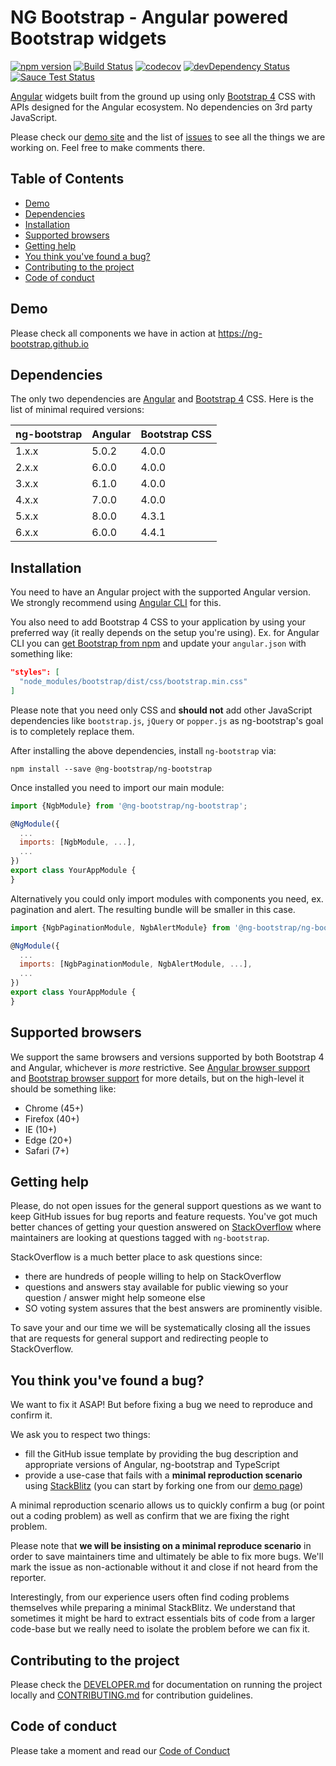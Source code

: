 # NG Bootstrap - Angular powered Bootstrap widgets

[![npm version](https://badge.fury.io/js/%40ng-bootstrap%2Fng-bootstrap.svg)](https://badge.fury.io/js/%40ng-bootstrap%2Fng-bootstrap)
[![Build Status](https://travis-ci.org/ng-bootstrap/ng-bootstrap.svg?branch=master)](https://travis-ci.org/ng-bootstrap/ng-bootstrap)
[![codecov](https://codecov.io/gh/ng-bootstrap/ng-bootstrap/branch/master/graph/badge.svg)](https://codecov.io/gh/ng-bootstrap/ng-bootstrap)
[![devDependency Status](https://david-dm.org/ng-bootstrap/ng-bootstrap/dev-status.svg?branch=master)](https://david-dm.org/ng-bootstrap/ng-bootstrap#info=devDependencies)
[![Sauce Test Status](https://saucelabs.com/browser-matrix/pkozlowski.svg)](https://saucelabs.com/u/pkozlowski)

[Angular](https://angular.io/) widgets built from the ground up using only [Bootstrap 4](https://getbootstrap.com/) CSS with APIs designed for the Angular ecosystem.
No dependencies on 3rd party JavaScript.

Please check our [demo site](https://ng-bootstrap.github.io) and the list of
[issues](https://github.com/ng-bootstrap/ng-bootstrap/issues) to see all the things we are working on. Feel free to make comments there.


## Table of Contents

- [Demo](#demo)
- [Dependencies](#dependencies)
- [Installation](#installation)
- [Supported browsers](#supported-browsers)
- [Getting help](#getting-help)
- [You think you've found a bug?](#you-think-youve-found-a-bug)
- [Contributing to the project](#contributing-to-the-project)
- [Code of conduct](#code-of-conduct)

## Demo

Please check all components we have in action at https://ng-bootstrap.github.io

## Dependencies

The only two dependencies are [Angular](https://angular.io) and [Bootstrap 4](https://getbootstrap.com) CSS.
Here is the list of minimal required versions:

| ng-bootstrap | Angular | Bootstrap CSS |
| ------------ | ------- | ------------- |
| 1.x.x        | 5.0.2   | 4.0.0         |
| 2.x.x        | 6.0.0   | 4.0.0         |
| 3.x.x        | 6.1.0   | 4.0.0         |
| 4.x.x        | 7.0.0   | 4.0.0         |
| 5.x.x        | 8.0.0   | 4.3.1         |
| 6.x.x        | 6.0.0   | 4.4.1         |

## Installation

You need to have an Angular project with the supported Angular version. We strongly recommend using [Angular CLI](https://cli.angular.io) for this.

You also need to add Bootstrap 4 CSS to your application by using your preferred way (it really depends on the setup you're using). Ex. for Angular CLI you can [get Bootstrap from npm](https://www.npmjs.com/package/bootstrap) and update your `angular.json` with something like:

```json
"styles": [
  "node_modules/bootstrap/dist/css/bootstrap.min.css"
]
```

Please note that you need only CSS and **should not** add other JavaScript dependencies like `bootstrap.js`, `jQuery` or `popper.js` as ng-bootstrap's goal is to completely replace them.

After installing the above dependencies, install `ng-bootstrap` via:
```shell
npm install --save @ng-bootstrap/ng-bootstrap
```
Once installed you need to import our main module:
```js
import {NgbModule} from '@ng-bootstrap/ng-bootstrap';

@NgModule({
  ...
  imports: [NgbModule, ...],
  ...
})
export class YourAppModule {
}
```

Alternatively you could only import modules with components you need, ex. pagination and alert.
The resulting bundle will be smaller in this case.

```js
import {NgbPaginationModule, NgbAlertModule} from '@ng-bootstrap/ng-bootstrap';

@NgModule({
  ...
  imports: [NgbPaginationModule, NgbAlertModule, ...],
  ...
})
export class YourAppModule {
}
```


## Supported browsers

We support the same browsers and versions supported by both Bootstrap 4 and Angular, whichever is _more_ restrictive. See [Angular browser support](https://angular.io/guide/browser-support) and [Bootstrap browser support](https://getbootstrap.com/docs/4.4/getting-started/browsers-devices/#supported-browsers) for more details, but on the high-level it should be something like:

* Chrome (45+)
* Firefox (40+)
* IE (10+)
* Edge (20+)
* Safari (7+)


## Getting help

Please, do not open issues for the general support questions as we want to keep GitHub issues for bug reports and feature requests. You've got much better chances of getting your question answered on [StackOverflow](http://stackoverflow.com/questions/tagged/ng-bootstrap) where maintainers are looking at questions tagged with `ng-bootstrap`.

StackOverflow is a much better place to ask questions since:
* there are hundreds of people willing to help on StackOverflow
* questions and answers stay available for public viewing so your question / answer might help someone else
* SO voting system assures that the best answers are prominently visible.

To save your and our time we will be systematically closing all the issues that are requests for general support and redirecting people to StackOverflow.


## You think you've found a bug?

We want to fix it ASAP! But before fixing a bug we need to reproduce and confirm it.

We ask you to respect two things:
* fill the GitHub issue template by providing the bug description and appropriate versions of Angular, ng-bootstrap and TypeScript
* provide a use-case that fails with a **minimal reproduction scenario** using [StackBlitz](https://stackblitz.com) (you can start by forking one from our [demo page](https://ng-bootstrap.github.io/#/components))

A minimal reproduction scenario allows us to quickly confirm a bug (or point out a coding problem) as well as confirm that we are fixing the right problem.

Please note that **we will be insisting on a minimal reproduce scenario** in order to save maintainers time and ultimately be able to fix more bugs. We'll mark the issue as non-actionable without it and close if not heard from the reporter.

Interestingly, from our experience users often find coding problems themselves while preparing a minimal StackBlitz. We understand that sometimes it might be hard to extract essentials bits of code from a larger code-base but we really need to isolate the problem before we can fix it.


## Contributing to the project

Please check the [DEVELOPER.md](DEVELOPER.md) for documentation on running the project locally and [CONTRIBUTING.md](CONTRIBUTING.md) for contribution guidelines.


## Code of conduct

Please take a moment and read our [Code of Conduct](CODE_OF_CONDUCT.md)
